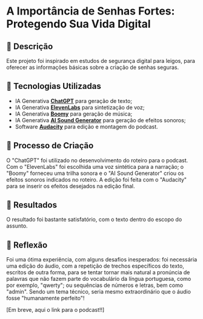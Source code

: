 # A Importância de Senhas Fortes: Protegendo Sua Vida Digital

## 📒 Descrição
Este projeto foi inspirado em estudos de segurança digital para leigos, para oferecer as informações básicas sobre a criação de senhas seguras.

## 🤖 Tecnologias Utilizadas
- IA Generativa **[ChatGPT](https://chat.openai.com)** para geração de texto;
- IA Generativa **[ElevenLabs](https://www.elevenlabs.io)** para sintetização de voz;
- IA Generativa **[Boomy](https://boomy.com/)** para geração de música;
- IA Generativa **[AI Sound Generator](https://ai-sound-generator.com/)** para geração de efeitos sonoros;
- Software **[Audacity](https://audacityteam.org)** para edição e montagem do podcast.

## 🧐 Processo de Criação
O "ChatGPT" foi utilizado no desenvolvimento do roteiro para o podcast. Com o "ElevenLabs" foi escolhida uma voz sintética para a narração; o "Boomy" forneceu uma trilha sonora e o "AI Sound Generator" criou os efeitos sonoros indicados no roteiro. A edição foi feita com o "Audacity" para se inserir os efeitos desejados na edição final.

## 🚀 Resultados
O resultado foi bastante satisfatório, com o texto dentro do escopo do assunto. 

## 💭 Reflexão
Foi uma ótima experiência, com alguns desafios inesperados: foi necessária uma edição do áudio, com a repetição de trechos específicos do texto, escritos de outra forma, para se tentar tornar mais natural a pronúncia de palavras que não fazem parte do vocabulário da língua portuguesa, como por exemplo, "qwerty"; ou sequências de números e letras, bem como "admin". Sendo um tema técnico, seria mesmo extraordinário que o áudio fosse "humanamente perfeito"!

[Em breve, aqui o link para o podcast!!]
